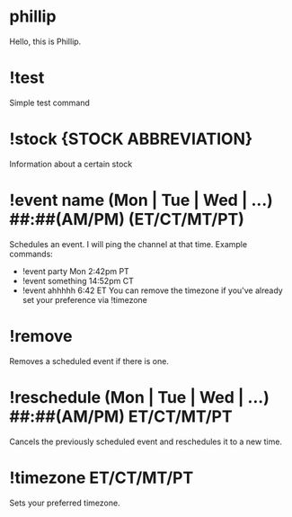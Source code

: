 # phillip
Hello, this is Phillip.

# !test
Simple test command

# !stock {STOCK ABBREVIATION}
Information about a certain stock

# !event name (Mon | Tue | Wed | ...) ##:##(AM/PM) (ET/CT/MT/PT)
Schedules an event. I will ping the channel at that time.
Example commands: 
- !event party Mon 2:42pm PT
- !event something 14:52pm CT
- !event ahhhhh 6:42 ET
You can remove the timezone if you've already set your preference via !timezone

# !remove
Removes a scheduled event if there is one.

# !reschedule (Mon | Tue | Wed | ...) ##:##(AM/PM) ET/CT/MT/PT 
Cancels the previously scheduled event and reschedules it to a new time.

# !timezone ET/CT/MT/PT
Sets your preferred timezone.
